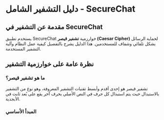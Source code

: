 # دليل التشفير الشامل - SecureChat

## مقدمة عن التشفير في SecureChat

يستخدم تطبيق SecureChat خوارزمية **تشفير قيصر (Caesar Cipher)** لحماية الرسائل بشكل تلقائي وشفاف للمستخدمين. هذا الدليل يشرح بالتفصيل كيفية عمل النظام وآلية التشفير المستخدمة.

## نظرة عامة على خوارزمية التشفير

### ما هو تشفير قيصر؟

تشفير قيصر هو إحدى أقدم وأبسط تقنيات التشفير المعروفة، وهو نوع من التشفير بالاستبدال حيث يتم استبدال كل حرف في النص الأصلي بحرف آخر يقع على بُعد ثابت في الأبجدية.

### المبدأ الأساسي

